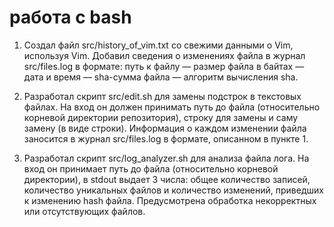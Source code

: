 # работа с bash

1. Создал файл src/history_of_vim.txt со свежими данными о Vim, используя Vim. Добавил сведения о изменениях файла в журнал src/files.log в формате: путь к файлу — размер файла в байтах — дата и время — sha-сумма файла — алгоритм вычисления sha.

2. Разработал скрипт src/edit.sh для замены подстрок в текстовых файлах. На вход он должен принимать путь до файла (относительно корневой директории репозитория), строку для замены и саму замену (в виде строки). Информация о каждом изменении файла заносится в журнал src/files.log в формате, описанном в пункте 1.

3. Разработал скрипт src/log_analyzer.sh для анализа файла лога. На вход он принимает путь до файла (относительно корневой директории), в stdout выдает 3 числа: общее количество записей, количество уникальных файлов и количество изменений, приведших к изменению hash файла. Предусмотрена обработка некорректных или отсутствующих файлов.
